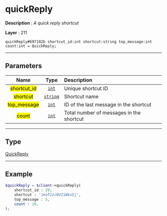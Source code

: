 # quickReply

**Description** : *A quick reply shortcut*

**Layer** : 211

```tl
quickReply#697102b shortcut_id:int shortcut:string top_message:int count:int = QuickReply;
```

---

## Parameters

| Name | Type | Description |
| :---: | :---: | :--- |
| <mark>shortcut_id</mark> | [`int`](type/int) | Unique shortcut ID |
| <mark>shortcut</mark> | [`string`](type/string) | Shortcut name |
| <mark>top_message</mark> | [`int`](type/int) | ID of the last message in the shortcut |
| <mark>count</mark> | [`int`](type/int) | Total number of messages in the shortcut |

---

## Type

[QuickReply](type/QuickReply)

---

## Example

```php
$quickReply = $client->quickReply(
	shortcut_id : 29,
	shortcut : 'Jeof2zcBVZ1WknIj',
	top_message : 5,
	count : 28,
);
```